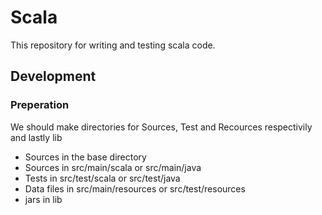 # Scala

This repository for writing and testing scala code.

## Development

### Preperation

We should make directories for Sources, Test and Recources respectivily and lastly lib

* Sources in the base directory
* Sources in src/main/scala or src/main/java
* Tests in src/test/scala or src/test/java
* Data files in src/main/resources or src/test/resources
* jars in lib
